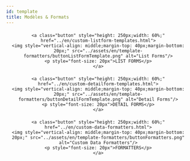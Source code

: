 ```yaml
---
id: template
title: Modèles & Formats
---
```

<div style="text-align: center; margin-top: 20px; margin-bottom: 20px;">
  <pre><code>&lt;a class="button" style="height: 250px;width: 60%;" href="../en/custom-listform-templates.html"&gt;
&lt;img style="vertical-align: middle;margin-top: 40px;margin-bottom: 20px;" src="../assets/en/template-formatters/buttonListFormTemplate.png" alt="List Forms"/&gt;
&lt;p style="font-size: 20px"&gt;LIST FORMS&lt;/p&gt;
&lt;/a&gt;
</code></pre>
</div>

<div style="text-align: center; margin-top: 20px; margin-bottom: 20px;">
  <pre><code>&lt;a class="button" style="height: 250px;width: 60%;" href="../en/custom-detailform-templates.html"&gt;
&lt;img style="vertical-align: middle;margin-top: 40px;margin-bottom: 20px;" src="../assets/en/template-formatters/buttonDetailFormTemplate.png" alt="Detail Forms"/&gt;
&lt;p style="font-size: 20px"&gt;DETAIL FORMS&lt;/p&gt;
&lt;/a&gt;
</code></pre>
</div>

<div style="text-align: center; margin-top: 20px; margin-bottom: 20px;">
  <pre><code>&lt;a class="button" style="height: 250px;width: 60%;" href="../en/custom-data-formatters.html"&gt;
&lt;img style="vertical-align: middle;margin-top: 40px;margin-bottom: 20px;" src="../assets/en/template-formatters/buttonFormatters.png" alt="Custom Data Formatters"/&gt;
&lt;p style="font-size: 20px"&gt;FORMATTERS&lt;/p&gt;
&lt;/a&gt;
</code></pre>
</div>
